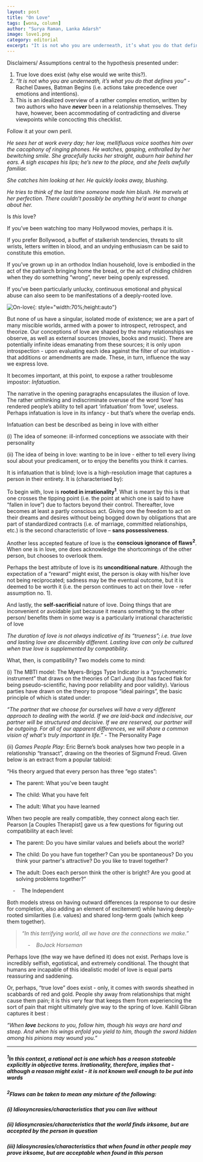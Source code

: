 ```yaml
---
layout: post
title: "On Love"
tags: [wona, column]
author: "Surya Raman, Lanka Adarsh"
image: love1.png 
category: editorial
excerpt: "It is not who you are underneath, it’s what you do that defines you"
---
```


Disclaimers/ Assumptions central to the hypothesis presented under:

1. True love does exist (why else would we write this?).
2. *“It is not who you are underneath, it’s what you do that defines you”* - Rachel Dawes, Batman Begins (i.e. actions take precedence over emotions and intentions).
3. This is an idealized overview of a rather complex emotion, written by two authors who have **_never_** been in a relationship themselves. They have, however, been accommodating of contradicting and diverse viewpoints while concocting this checklist.

Follow it at your own peril.


*He sees her at work every day; her low, mellifluous voice soothes him over the cacophony of ringing phones. He watches, gasping, enthralled by her bewitching smile. She gracefully tucks her straight, auburn hair behind her ears. A sigh escapes his lips; he’s new to the place, and she feels awfully familiar.*

*She catches him looking at her. He quickly looks away, blushing.*

*He tries to think of the last time someone made him blush. He marvels at her perfection. There couldn’t possibly be anything he’d want to change about her.*

Is *this* love?

If you’ve been watching too many Hollywood movies, perhaps it is.

If you prefer Bollywood, a buffet of stalkerish tendencies, threats to slit wrists, letters written in blood, and an undying enthusiasm can be said to constitute this emotion.

If you’ve grown up in an orthodox Indian household, love is embodied in the act of the patriarch bringing home the bread, or the act of chiding children when they do something “wrong”, never being openly expressed.

If you’ve been particularly unlucky, continuous emotional and physical abuse can also seem to be manifestations of a deeply-rooted love.

![On-love](/images/posts/love2.png){: style="width:70%;height:auto"}

But none of us have a singular, isolated mode of existence; we are a part of many miscible worlds, armed with a power to introspect, retrospect, and theorize. Our conceptions of love are shaped by the many relationships we observe, as well as external sources (movies, books and music). There are potentially infinite ideas emanating from these sources; it is only upon introspection - upon evaluating each idea against the filter of our intuition - that additions or amendments are made. These, in turn, influence the way we express love.

It becomes important, at this point, to expose a rather troublesome impostor: *Infatuation*.

The narrative in the opening paragraphs encapsulates the illusion of love. The rather unthinking and indiscriminate overuse of the word ‘love’ has rendered people’s ability to tell apart ‘infatuation’ from ‘love’, useless. Perhaps infatuation is love in its infancy -  but that’s where the overlap ends.

Infatuation can best be described as being in love with either

(i) The idea of someone: ill-informed conceptions we associate with their personality

(ii) The idea of being in love: wanting to be in love - either to tell every living soul about your predicament, or to enjoy the benefits you think it carries.

It is infatuation that is blind; love is a high-resolution image that captures a person in their entirety. It is (characterised by):

To begin with, love is **rooted in irrationality<sup>1</sup>**. What is meant by this is that one crosses the tipping point (i.e. the point at which one is said to have “fallen in love”) due to factors beyond their control. Thereafter, love becomes at least a partly conscious act.
Giving one the freedom to act on their dreams and desires without being bogged down by obligations that are part of standardized contracts (i.e. of marriage, committed relationships, etc.) is the second characteristic of love – **sans possessiveness**.

Another less accepted feature of love is the **conscious ignorance of flaws<sup>2</sup>**. When one is in love, one does acknowledge the shortcomings of the other person, but chooses to overlook them.

Perhaps the best attribute of love is its **unconditional nature**. Although the expectation of a “reward” might exist, the person is okay with his/her love not being reciprocated; sadness may be the eventual outcome, but it is deemed to be worth it (i.e. the person continues to act on their love - refer assumption no. 1).

And lastly, the **self-sacrificial** nature of love. Doing things that are inconvenient or avoidable just because it means something to the other person/ benefits them in some way is a particularly irrational characteristic of love

*The duration of love is not always indicative of its “trueness”; i.e. true love and lasting love are discernibly different. Lasting love can only be cultured when true love is supplemented by compatibility.*

What, then, is compatibility? Two models come to mind:

(i) The MBTI model: The Myers-Briggs Type Indicator is a “psychometric instrument” that draws on the theories of Carl Jung (but has faced flak for being pseudo-scientific, having poor reliability and poor validity). Various parties have drawn on the theory to propose “ideal pairings”, the basic principle of which is stated under:

*“The partner that we choose for ourselves will have a very different approach to dealing with the world. If we are laid-back and indecisive, our partner will be structured and decisive. If we are reserved, our partner will be outgoing. For all of our apparent differences, we will share a common vision of what's truly important in life.”* - The Personality Page

(ii) *Games People Play*: Eric Berne’s book analyses how two people in a relationship “transact”, drawing on the theories of Sigmund Freud. Given below is an extract from a popular tabloid:

“His theory argued that every person has three “ego states”:

- The parent: What you've been taught

- The child: What you have felt

- The adult: What you have learned

When two people are really compatible, they connect along each tier. Pearson [a Couples Therapist] gave us a few questions for figuring out compatibility at each level: 

- The parent: Do you have similar values and beliefs about the world? 

- The child: Do you have fun together? Can you be spontaneous? Do you think your partner's attractive? Do you like to travel together? 

- The adult: Does each person think the other is bright? Are you good at solving problems together?” 

&nbsp;&nbsp;&nbsp;&nbsp;-&nbsp;&nbsp;&nbsp;&nbsp;The Independent

Both models stress on having outward differences (a response to our desire for completion, also adding an element of excitement) while having deeply-rooted similarities (i.e. values) and shared long-term goals (which keep them together).


> *“In this terrifying world, all we have are the connections we make.”*
> 
> &nbsp;&nbsp;&nbsp;&nbsp;-&nbsp;&nbsp;&nbsp;&nbsp;*BoJack Horseman*

Perhaps love (the way we have defined it) does not exist.
Perhaps love is incredibly selfish, egotistical, and extremely conditional. The thought that humans are incapable of this idealistic model of love is equal parts reassuring and saddening.

Or, perhaps, “true love” does exist - only, it comes with swords sheathed in scabbards of red and gold. People shy away from relationships that might cause them pain; it is this very fear that keeps them from experiencing the sort of pain that might ultimately give way to the spring of love. Kahlil Gibran captures it best :

*“When **love** beckons to you, follow him, though his ways are hard and steep. And when his wings enfold you yield to him, though the sword hidden among his pinions may wound you.”*

<hr>

##### <sup>1</sup>In this context, a rational act is one which has a reason stateable explicitly in objective terms. Irrationality, therefore, implies that - although a reason might exist - it is not known well enough to be put into words

##### <sup>2</sup>Flaws can be taken to mean any mixture of the following:

##### (i) Idiosyncrasies/characteristics that you can live without

##### (ii) Idiosyncrasies/characteristics that the world finds irksome, but are accepted by the person in question

##### (iii) Idiosyncrasies/characteristics that when found in other people may prove irksome, but are acceptable when found in this person
